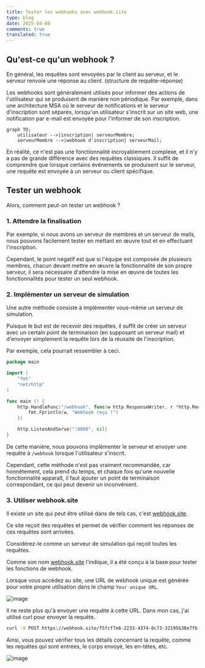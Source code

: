 ```yaml
---
title: Tester les webhooks avec webhook.site
type: blog
date: 2025-04-08
comments: true
translated: true
---
```


## Qu'est-ce qu'un webhook ?
En général, les requêtes sont envoyées par le client au serveur, et le serveur renvoie une réponse au client. (structure de requête-réponse)

Les webhooks sont généralement utilisés pour informer des actions de l'utilisateur qui se produisent de manière non périodique. Par exemple, dans une architecture MSA où le serveur de notifications et le serveur d'inscription sont séparés, lorsqu'un utilisateur s'inscrit sur un site web, une notification par e-mail est envoyée pour l'informer de son inscription.

```mermaid
graph TD;
    utilisateur -->|inscription| serveurMembre;
    serveurMembre -->|webhook d'inscription| serveurMail;
```

En réalité, ce n'est pas une fonctionnalité incroyablement complexe, et il n'y a pas de grande différence avec des requêtes classiques. Il suffit de comprendre que lorsque certains événements se produisent sur le serveur, une requête est envoyée à un serveur ou client spécifique.

## Tester un webhook
Alors, comment peut-on tester un webhook ?

### 1. Attendre la finalisation
Par exemple, si nous avons un serveur de membres et un serveur de mails, nous pouvons facilement tester en mettant en œuvre tout et en effectuant l'inscription.

Cependant, le point négatif est que si l'équipe est composée de plusieurs membres, chacun devant mettre en œuvre la fonctionnalité de son propre serveur, il sera nécessaire d'attendre la mise en œuvre de toutes les fonctionnalités pour tester un seul webhook.

### 2. Implémenter un serveur de simulation
Une autre méthode consiste à implémenter vous-même un serveur de simulation.

Puisque le but est de recevoir des requêtes, il suffit de créer un serveur avec un certain point de terminaison (en supposant un serveur mail) et d'envoyer simplement la requête lors de la réussite de l'inscription.

Par exemple, cela pourrait ressembler à ceci.
```go
package main

import (
    "fmt"
    "net/http"
)

func main () {
    http.HandleFunc("/webhook", func(w http.ResponseWriter, r *http.Request) {
        fmt.Fprintln(w, "Webhook reçu !")
    })

    http.ListenAndServe(":8080", nil)
}
```

De cette manière, nous pouvons implémenter le serveur et envoyer une requête à `/webhook` lorsque l'utilisateur s'inscrit.

Cependant, cette méthode n'est pas vraiment recommandée, car honnêtement, cela prend du temps, et chaque fois qu'une nouvelle fonctionnalité apparaît, il faut ajouter un point de terminaison correspondant, ce qui peut devenir un inconvénient.

### 3. Utiliser webhook.site
Il existe un site qui peut être utilisé dans de tels cas, c'est [webhook.site](https://webhook.site).

Ce site reçoit des requêtes et permet de vérifier comment les réponses de ces requêtes sont arrivées.

Considérez-le comme un serveur de simulation qui reçoit toutes les requêtes.

Comme son nom [webhook.site](https://webhook.site) l'indique, il a été conçu à la base pour tester les fonctions de webhook.

Lorsque vous accédez au site, une URL de webhook unique est générée pour votre propre utilisation dans le champ `Your unique URL`.

![image](/images/web/webhook-site-1744548964663.png)

Il ne reste plus qu'à envoyer une requête à cette URL. Dans mon cas, j'ai utilisé curl pour envoyer la requête.

```bash
curl -X POST https://webhook.site/f5fcf7e6-2233-4374-8c73-32195b38e7fb -H "Content-Type: application/json" -d '{"name":"test"}'
```

Ainsi, vous pouvez vérifier tous les détails concernant la requête, comme les requêtes qui sont entrées, le corps envoyé, les en-têtes, etc.

![image](/images/web/webhook-site-1744549082978.png)